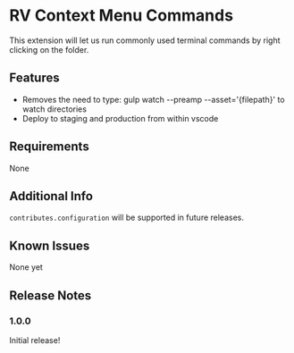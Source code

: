 # RV Context Menu Commands

This extension will let us run commonly used terminal commands by right clicking on the folder.

## Features

* Removes the need to type: gulp watch --preamp --asset='{filepath}' to watch directories
* Deploy to staging and production from within vscode

## Requirements

None

## Additional Info

`contributes.configuration` will be supported in future releases.

## Known Issues

None yet

## Release Notes

### 1.0.0

Initial release!
